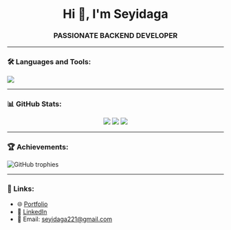 <h1 align="center">Hi 👋, I'm Seyidaga</h1>
<h3 align="center">PASSIONATE BACKEND DEVELOPER </h3>

---

### 🛠️ Languages and Tools:

<p align="left">
  <img src="https://skillicons.dev/icons?i=py,django,html,css,postgres,linux,docker,github,vscode" />
</p>

---

### 📊 GitHub Stats:
<div align="center">
  <img src="https://github-readme-stats.vercel.app/api?username=seyidaga1&show_icons=true&theme=dark" />
  <img src="https://github-readme-streak-stats.herokuapp.com/?user=seyidaga1&theme=dark" />
  <img src="https://github-readme-stats.vercel.app/api/top-langs/?username=seyidaga1&layout=compact&theme=dark" />
</div>

---

### 🏆 Achievements:
![GitHub trophies](https://github-profile-trophy.vercel.app/?username=seyidaga1&theme=darkhub&column=7)

---

### 🔗 Links:
- 🌐 [Portfolio](-)
- 📄 [LinkedIn](https://www.linkedin.com/in/seyidaga-kazimli-56b9b42b7/)
- 📧 Email: seyidaga221@gmail.com
